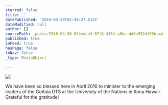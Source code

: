 ```yaml
---
starred: false
title: ''
datePublished: '2016-04-30T02:49:27.812Z'
dateModified: null
author: []
sourcePath: _posts/2016-04-30-834edcd4-07f6-4154-a8bc-dd6a952d195b.md
published: true
inFeed: true
hasPage: false
inNav: false
_type: MediaObject

---
```

![](https://the-grid-user-content.s3-us-west-2.amazonaws.com/7518bb08-7d2b-466b-8a3e-94d6c6ed68e5.jpg)

We have been so blessed here in April 2016 to minister to the emerging leaders of the GoAsia DTS at the University of the Nations in Kona Hawaii. Grateful for the gratitude!